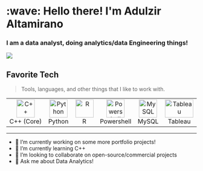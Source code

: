 <h1 align="left" id="macropower-title">:wave: Hello there! I'm Adulzir Altamirano</h1>
<h3 align="left">I am a data analyst, doing analytics/data Engineering things!</h3>

 ![](http://github-profile-summary-cards.vercel.app/api/cards/repos-per-language?username=Adulzir&theme=default) 

<h2 align="left" id="macropower-tech">Favorite Tech</h2>

> Tools, languages, and other things that I like to work with.

<table>
  <tr>
    <td align="center" width="96">
      <a href="#macropower-tech">
        <img src="https://upload.wikimedia.org/wikipedia/commons/1/18/ISO_C%2B%2B_Logo.svg" width="48" height="48" alt="C++" />
      </a>
      <br>C++&nbsp;(Core)
    </td>
    <td align="center" width="96">
      <a href="#macropower-tech">
        <img src="https://s3.dualstack.us-east-2.amazonaws.com/pythondotorg-assets/media/files/python-logo-only.svg" width="48" height="48" alt="Python" />
      </a>
      <br>Python
    </td>
    <td align="center"  width="96">
      <a href="#macropower-tech">
        <img src="https://www.r-project.org/logo/Rlogo.svg" width="48" height="48" alt="R" />
      </a>
      <br> R
    </td>
    <td align="center" width="96">
      <a href="#macropower-tech">
        <img src="https://raw.githubusercontent.com/PowerShell/PowerShell/master/assets/ps_black_128.svg" width="48" height="48" alt="Powershell" />
      </a>
      <br>Powershell
    </td>
    <td align="center"  width="96">
      <a href="#macropower-tech">
        <img src="https://www.mysql.com/common/logos/logo-mysql-170x115.png" width="48" height="48" alt="MySQL" />
      </a>
      <br>MySQL
    </td>
    <td align="center"  width="96">
      <a href="#macropower-tech">
      <img src="https://www.lib.washington.edu/dataservices/images/Tableau_Software_logo.png" width="75" height="48" alt="Tableau" />
      </a>
      <br>Tableau
  <tr>
  </tr>
</table>

<!--
**Adulzir/Adulzir** is a ✨ _special_ ✨ repository because its `README.md` (this file) appears on your GitHub profile. 
Here are some ideas to get you started:
-->


---
- 🔭 I’m currently working on some more portfolio projects!
- 🌱 I’m currently learning C++ 
- 👯 I’m looking to collaborate on open-source/commercial projects
- 💬 Ask me about Data Analytics!

<!--
- 📫 How to reach me: 
- ⚡ Fun fact: ...
-->
